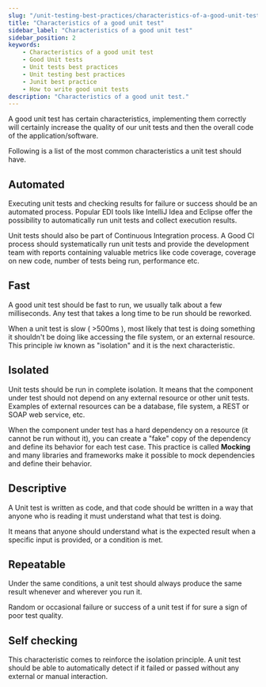 ```yaml
---
slug: "/unit-testing-best-practices/characteristics-of-a-good-unit-test/"
title: "Characteristics of a good unit test"
sidebar_label: "Characteristics of a good unit test"
sidebar_position: 2
keywords:
    - Characteristics of a good unit test
    - Good Unit tests
    - Unit tests best practices
    - Unit testing best practices
    - Junit best practice
    - How to write good unit tests
description: "Characteristics of a good unit test."
---
```


A good unit test has certain characteristics, implementing them correctly will certainly increase the quality of our unit tests and then the overall code of the application/software. 

Following is a list of the most common characteristics a unit test should have.

## Automated

Executing unit tests and checking results for failure or success should be an automated process. 
Popular EDI tools like IntelliJ Idea and Eclipse offer the possibility to automatically run unit tests and collect execution results.

Unit tests should also be part of Continuous Integration process. A Good CI process should systematically run unit tests and provide the development team with reports containing valuable metrics like code coverage, coverage on new code, number of tests being run, performance etc. 

## Fast

A good unit test should be fast to run, we usually talk about a few milliseconds. Any test that takes a long time to be run should be reworked.

When a unit test is slow ( >500ms ), most likely that test is doing something it shouldn't be doing like accessing the file system, or an external resource. This principle iw known as "isolation" and it is the next characteristic.

## Isolated

Unit tests should be run in complete isolation. It means that the component under test should not depend on any external resource or other unit tests. Examples of external resources can be a database, file system, a REST or SOAP web service, etc.

When the component under test has a hard dependency on a resource (it cannot be run without it), you can create a "fake" copy of the dependency and define its behavior for each test case. This practice is called **Mocking** and many libraries and frameworks make it possible to mock dependencies and define their behavior.

## Descriptive

A Unit test is written as code, and that code should be written in a way that anyone who is reading it must understand what that test is doing. 

It means that anyone should understand what is the expected result when a specific input is provided, or a condition is met.



## Repeatable

Under the same conditions, a unit test should always produce the same result whenever and wherever you run it. 

Random or occasional failure or success of a unit test if for sure a sign of poor test quality.


## Self checking

This characteristic comes to reinforce the isolation principle. A unit test should be able to automatically detect if it failed or passed without any external or manual interaction. 




